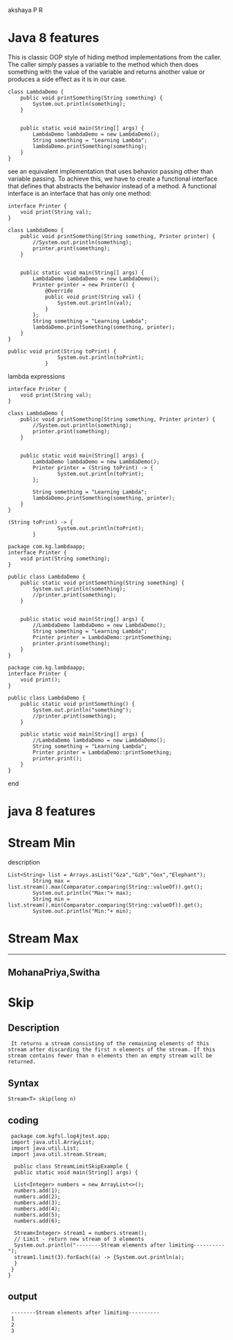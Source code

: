 akshaya P R

# Java 8 features
This is classic OOP style of hiding method implementations from the caller. The caller simply passes a variable to the method which then does something with the value of the variable and returns another value or produces a side effect as it is in our case.
```
class LambdaDemo {
    public void printSomething(String something) {
        System.out.println(something);
    }


    public static void main(String[] args) {
        LambdaDemo lambdaDemo = new LambdaDemo();
        String something = "Learning Lambda";
        lambdaDemo.printSomething(something);
    }
}
```
see an equivalent implementation that uses behavior passing other than variable passing. To achieve this, we have to create a functional interface that defines that abstracts the behavior instead of a method. A functional interface is an interface that has only one method:

```package com.kg.lambdaapp;
interface Printer {
    void print(String val);
}

class LambdaDemo {
    public void printSomething(String something, Printer printer) {
        //System.out.println(something);
        printer.print(something);
    }


    public static void main(String[] args) {
        LambdaDemo lambdaDemo = new LambdaDemo();
        Printer printer = new Printer() {
            @Override
            public void print(String val) {
                System.out.println(val);
            }
        };
        String something = "Learning Lambda";
        lambdaDemo.printSomething(something, printer);
    }
}

```

```
public void print(String toPrint) {
                System.out.println(toPrint);
            }
```

lambda expressions

```package com.kg.lambdaapp;
interface Printer {
    void print(String val);
}

class LambdaDemo {
    public void printSomething(String something, Printer printer) {
        //System.out.println(something);
        printer.print(something);
    }


    public static void main(String[] args) {
        LambdaDemo lambdaDemo = new LambdaDemo();
        Printer printer = (String toPrint) -> {
                System.out.println(toPrint);
        };

        String something = "Learning Lambda";
        lambdaDemo.printSomething(something, printer);
    }
}
```

```
(String toPrint) -> {
                System.out.println(toPrint);
        }
```



```
package com.kg.lambdaapp;
interface Printer {
    void print(String something);
}

public class LambdaDemo {
    public static void printSomething(String something) {
        System.out.println(something);
        //printer.print(something);
    }


    public static void main(String[] args) {
        //LambdaDemo lambdaDemo = new LambdaDemo();
        String something = "Learning Lambda";
        Printer printer = LambdaDemo::printSomething;
        printer.print(something);
    }
}
```
```
package com.kg.lambdaapp;
interface Printer {
    void print();
}

public class LambdaDemo {
    public static void printSomething() {
        System.out.println("something");
        //printer.print(something);
    }

    public static void main(String[] args) {
        //LambdaDemo lambdaDemo = new LambdaDemo();
        String something = "Learning Lambda";
        Printer printer = LambdaDemo::printSomething;
        printer.print();
    }
}
```
end

# java 8 features
# Stream Min

description

```
List<String> list = Arrays.asList("Gza","Gzb","Gox","Elephant");
		String max = list.stream().max(Comparator.comparing(String::valueOf)).get();
		System.out.println("Max:"+ max);
		String min = list.stream().min(Comparator.comparing(String::valueOf)).get();
		System.out.println("Min:"+ min);
```
# Stream Max



-----
MohanaPriya,Switha
-------
# Skip

## Description
     It returns a stream consisting of the remaining elements of this stream after discarding the first n elements of the stream. If this stream contains fewer than n elements then an empty stream will be returned.

               
## Syntax
    Stream<T> skip(long n)
## coding

 
     package com.kgfsl.log4jtest.app;
     import java.util.ArrayList;
     import java.util.List;
     import java.util.stream.Stream;

      public class StreamLimitSkipExample {
      public static void main(String[] args) {
      
      List<Integer> numbers = new ArrayList<>();
      numbers.add(1);
      numbers.add(2);
      numbers.add(3);
      numbers.add(4);
      numbers.add(5);
      numbers.add(6);

      Stream<Integer> stream1 = numbers.stream();
      // Limit - return new stream of 3 elements
      System.out.println("--------Stream elements after limiting----------");
      stream1.limit(3).forEach((a) -> {System.out.println(a);
      }
     }
    }
## output
     --------Stream elements after limiting----------
     1
     2
     3
